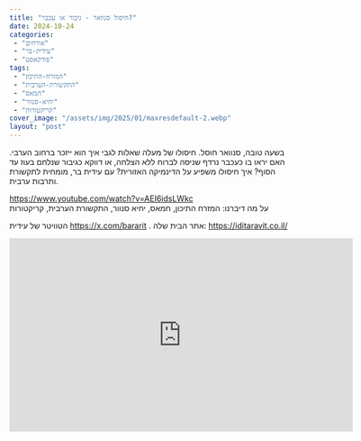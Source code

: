 ```yaml
---
title: "חיסול סנוואר - גיבור או עכבר?"
date: 2024-10-24
categories: 
 - "אורחים"
 - "עידית-בר"
 - "פודקאסט"
tags: 
 - "המזרח-התיכון"
 - "התקשורת-הערבית"
 - "חמאס"
 - "יחיא-סנוור"
 - "קריקטורות"
cover_image: "/assets/img/2025/01/maxresdefault-2.webp"
layout: "post"
---
```


בשעה טובה, סנוואר  חוסל. חיסולו של מעלה שאלות לגבי איך הוא ייזכר ברחוב הערבי. האם יראו בו כעכבר נרדף שניסה לברוח ללא הצלחה, או דווקא כגיבור שנלחם בעוז עד הסוף? איך חיסולו משפיע על הדינמיקה האזורית?
 עם עידית בר, מומחית לתקשורת ותרבות ערבית. 

<https://www.youtube.com/watch?v=AEI6idsLWkc>  
על מה דיברנו: המזרח התיכון, חמאס, יחיא סנוור, התקשורת הערבית, קריקטורות

הטוויטר של עידית <https://x.com/bararit> . אתר הבית שלה: <https://iditaravit.co.il/>

<iframe width="610" height="343" src="https://www.youtube.com/embed/AEI6idsLWkc" frameborder="0" allow="accelerometer; autoplay; clipboard-write; encrypted-media; gyroscope; picture-in-picture; web-share" referrerpolicy="strict-origin-when-cross-origin" allowfullscreen></iframe>
